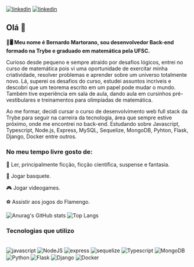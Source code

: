 [![linkedin](https://img.shields.io/badge/LinkedIn-0077B5?style=for-the-badge&logo=linkedin&logoColor=white)](https://www.linkedin.com/in/bernardo-martorano/)
[![linkedin](https://img.shields.io/badge/Gmail-D14836?style=for-the-badge&logo=gmail&logoColor=white)](mailto:bernardormartorano@gmail.com)


## Olá 👋
**🧮🖥 Meu nome é Bernardo Martorano, sou desenvolvedor Back-end formado na Trybe e graduado em matemática pela UFSC.**

Curioso desde pequeno e sempre atraído por desafios lógicos, entrei no curso de matemática pois vi uma oportunidade de exercitar minha criatividade, resolver problemas e aprender sobre um universo totalmente novo. Lá, superei os desafios do curso, estudei assuntos incríveis  e descobri que um teorema escrito em um papel pode mudar o mundo. Também tive experiência em sala de aula, dando aula em cursinhos pré-vestibulares e treinamentos para olimpíadas de matemática.

Ao me formar, decidi cursar o curso de desenvolvimento web full stack da Trybe para seguir na carreira da tecnologia, área que sempre estive próximo, onde me encontrei no back-end. Estudando sobre Javascript, Typescript, Node.js, Express, MySQL, Sequelize, MongoDB, Pyhton, Flask, Django, Docker entre outros.

### No meu tempo livre gosto de:
📖 Ler, principalmente ficção, ficção científica, suspense e fantasia.

🏀 Jogar basquete.

🎮 Jogar videogames.

⚽ Assistir aos jogos do Flamengo.

![Anurag's GitHub stats](https://github-readme-stats.vercel.app/api?username=bermartorano&show_icons=true&theme=transparent)
![Top Langs](https://github-readme-stats.vercel.app/api/top-langs/?username=bermartorano&layout=compact)

### Tecnologias que utilizo
<div style="display: inline_block"><br/>
  <img align="center" alt="javascript" src="https://img.shields.io/badge/JavaScript-F7DF1E?style=for-the-badge&logo=javascript&logoColor=black"/>
  <img align="center" alt="NodeJS" src="https://img.shields.io/badge/Node.js-43853D?style=for-the-badge&logo=node.js&logoColor=white"/>
  <img align="center" alt="express" src="https://img.shields.io/badge/Express.js-404D59?style=for-the-badge"/>
  <img align="center" alt="sequelize" src="https://img.shields.io/badge/sequelize-323330?style=for-the-badge&logo=sequelize&logoColor=blue"/>
  <img align="center" alt="Typescript" src="https://img.shields.io/badge/TypeScript-007ACC?style=for-the-badge&logo=typescript&logoColor=white"/>
  <img align="center" alt="MongoDB" src="https://img.shields.io/badge/MongoDB-4EA94B?style=for-the-badge&logo=mongodb&logoColor=white"/>
  <img align="center" alt="Python" src="https://img.shields.io/badge/Python-3776AB?style=for-the-badge&logo=python&logoColor=white"/>
  <img align="center" alt="Flask" src="https://img.shields.io/badge/Flask-000000?style=for-the-badge&logo=flask&logoColor=white"/>
  <img align="center" alt="Django" src="https://img.shields.io/badge/Django-092E20?style=for-the-badge&logo=django&logoColor=white"/>
  <img align="center" alt="Docker" src="https://img.shields.io/badge/Docker-2CA5E0?style=for-the-badge&logo=docker&logoColor=white"/>
</div><br/>
